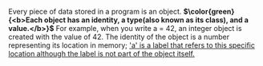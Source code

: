 Every piece of data stored in a program is an object. **$\color{green}{<b>Each object has an identity, a type(also known as its class), 
and a value.</b>}$** For example, when you write a = 42, an integer object is created with the value of 42. The identity of 
the object is a number representing its location in memory; <u>'a' is a label that refers to this specific location although
the label is not part of the object itself.</u>